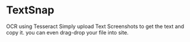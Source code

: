 # TextSnap
OCR using Tesseract 
Simply upload Text Screenshots to get the text and copy it.
you can even drag-drop your file into site.
